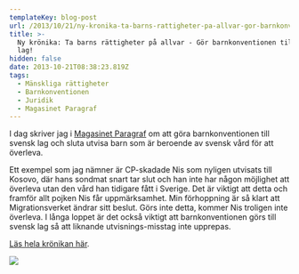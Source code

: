 ```yaml
---
templateKey: blog-post
url: /2013/10/21/ny-kronika-ta-barns-rattigheter-pa-allvar-gor-barnkonventionen-till-svensk-lag
title: >-
  Ny krönika: Ta barns rättigheter på allvar - Gör barnkonventionen till svensk
  lag!
hidden: false
date: 2013-10-21T08:38:23.819Z
tags:
  - Mänskliga rättigheter
  - Barnkonventionen
  - Juridik
  - Magasinet Paragraf
---
```


I dag skriver jag i [Magasinet Paragraf](http://www.magasinetparagraf.se/kronikor/gor-barnkonventionen-till-svensk-lag) om att göra barnkonventionen till svensk lag och sluta utvisa barn som är beroende av svensk vård för att överleva.

Ett exempel som jag nämner är CP-skadade Nis som nyligen utvisats till Kosovo, där hans sondmat snart tar slut och han inte har någon möjlighet att överleva utan den vård han tidigare fått i Sverige. Det är viktigt att detta och framför allt pojken Nis får uppmärksamhet. Min förhoppning är så klart att Migrationsverket ändrar sitt beslut. Görs inte detta, kommer Nis troligen inte överleva. I långa loppet är det också viktigt att barnkonventionen görs till svensk lag så att liknande utvisnings-misstag inte upprepas.

[Läs hela krönikan här](http://www.magasinetparagraf.se/kronikor/gor-barnkonventionen-till-svensk-lag).

![](/uploads/paragrafjpeg.jpg)
